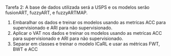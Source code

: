 Tarefa 2:
A base de dados utilizada será a USPS e os modelos serão fusionART, fuzzyART, e fuzzyARTMAP.
1. Embaralhar os dados e treinar os modelos usando as metrícas ACC para supervisionado e ARI para não supervisionado.
2. Aplicar o VAT nos dados e treinar os modelos usando as metrícas ACC para supervisionado e ARI para não supervisionado.
3. Separar em classes e treinar o modelo ICaRL e usar as métricas FWT, BWT e ACC